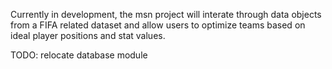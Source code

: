 Currently in development, the msn project will interate through data objects from a FIFA related dataset and allow users to optimize teams based on ideal player positions and stat values. 

TODO: relocate database module